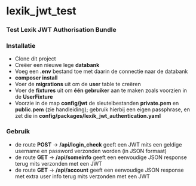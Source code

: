 # lexik_jwt_test
### Test Lexik JWT Authorisation Bundle

### Installatie
- Clone dit project
- Creëer een nieuwe lege **databank**
- Voeg een **.env** bestand toe met daarin de connectie naar de databank
- **composer install**
- Voer de **migrations** uit om de **user** table te creëren
- Voer de **fixtures** uit om **één gebruiker** aan te maken zoals voorzien in de **UserFixture**
- Voorzie in de map **config/jwt** de sleutelbestanden **private.pem** en **public.pem** (zie handleiding); gebruik
hierbij een eigen passphrase, en zet die in **config/packages/lexik_jwt_authentication.yaml**

### Gebruik
- de route **POST** -> **/api/login_check** geeft een JWT mits een geldige username en password verzonden worden (in JSON formaat)
- de route **GET** -> **/api/someinfo** geeft een eenvoudige JSON response terug mits verzonden met een JWT
- de route **GET** -> **/api/account** geeft een eenvoudige JSON response met extra user info terug mits verzonden met een JWT
